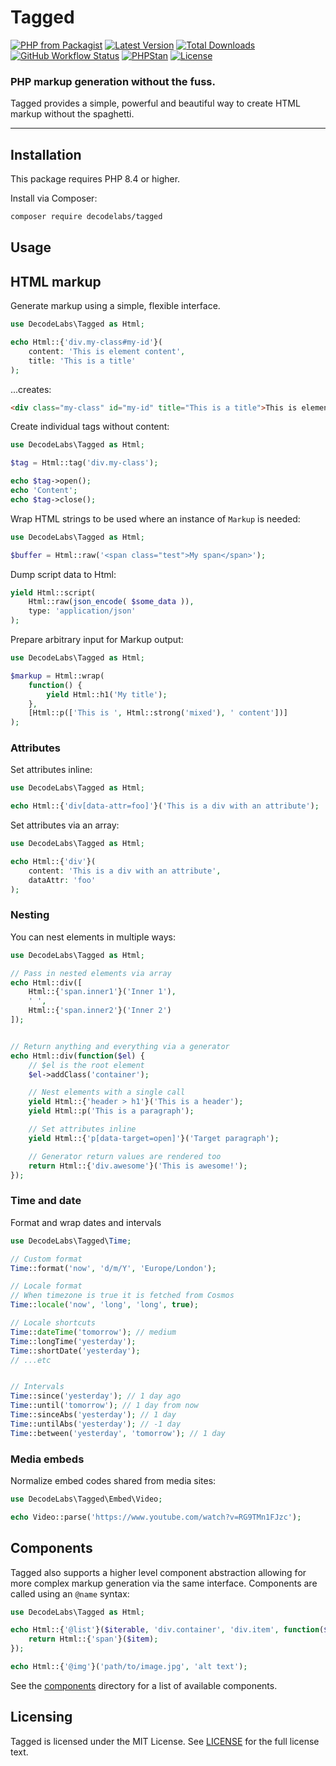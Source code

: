 # Tagged

[![PHP from Packagist](https://img.shields.io/packagist/php-v/decodelabs/tagged?style=flat)](https://packagist.org/packages/decodelabs/tagged)
[![Latest Version](https://img.shields.io/packagist/v/decodelabs/tagged.svg?style=flat)](https://packagist.org/packages/decodelabs/tagged)
[![Total Downloads](https://img.shields.io/packagist/dt/decodelabs/tagged.svg?style=flat)](https://packagist.org/packages/decodelabs/tagged)
[![GitHub Workflow Status](https://img.shields.io/github/actions/workflow/status/decodelabs/tagged/integrate.yml?branch=develop)](https://github.com/decodelabs/tagged/actions/workflows/integrate.yml)
[![PHPStan](https://img.shields.io/badge/PHPStan-enabled-44CC11.svg?longCache=true&style=flat)](https://github.com/phpstan/phpstan)
[![License](https://img.shields.io/packagist/l/decodelabs/tagged?style=flat)](https://packagist.org/packages/decodelabs/tagged)

### PHP markup generation without the fuss.

Tagged provides a simple, powerful and beautiful way to create HTML markup without the spaghetti.

---


## Installation

This package requires PHP 8.4 or higher.

Install via Composer:

```bash
composer require decodelabs/tagged
```

## Usage

## HTML markup

Generate markup using a simple, flexible interface.

```php
use DecodeLabs\Tagged as Html;

echo Html::{'div.my-class#my-id'}(
    content: 'This is element content',
    title: 'This is a title'
);
```

...creates:

```html
<div class="my-class" id="my-id" title="This is a title">This is element content</div>
```

Create individual tags without content:

```php
use DecodeLabs\Tagged as Html;

$tag = Html::tag('div.my-class');

echo $tag->open();
echo 'Content';
echo $tag->close();
```

Wrap HTML strings to be used where an instance of <code>Markup</code> is needed:

```php
use DecodeLabs\Tagged as Html;

$buffer = Html::raw('<span class="test">My span</span>');
```

Dump script data to Html:

```php
yield Html::script(
    Html::raw(json_encode( $some_data )),
    type: 'application/json'
);
```

Prepare arbitrary input for Markup output:

```php
use DecodeLabs\Tagged as Html;

$markup = Html::wrap(
    function() {
        yield Html::h1('My title');
    },
    [Html::p(['This is ', Html::strong('mixed'), ' content'])]
);
```

### Attributes

Set attributes inline:

```php
use DecodeLabs\Tagged as Html;

echo Html::{'div[data-attr=foo]'}('This is a div with an attribute');
```

Set attributes via an array:

```php
use DecodeLabs\Tagged as Html;

echo Html::{'div'}(
    content: 'This is a div with an attribute',
    dataAttr: 'foo'
);
```

### Nesting

You can nest elements in multiple ways:

```php
use DecodeLabs\Tagged as Html;

// Pass in nested elements via array
echo Html::div([
    Html::{'span.inner1'}('Inner 1'),
    ' ',
    Html::{'span.inner2'}('Inner 2')
]);


// Return anything and everything via a generator
echo Html::div(function($el) {
    // $el is the root element
    $el->addClass('container');

    // Nest elements with a single call
    yield Html::{'header > h1'}('This is a header');
    yield Html::p('This is a paragraph');

    // Set attributes inline
    yield Html::{'p[data-target=open]'}('Target paragraph');

    // Generator return values are rendered too
    return Html::{'div.awesome'}('This is awesome!');
});
```


### Time and date
Format and wrap dates and intervals

```php
use DecodeLabs\Tagged\Time;

// Custom format
Time::format('now', 'd/m/Y', 'Europe/London');

// Locale format
// When timezone is true it is fetched from Cosmos
Time::locale('now', 'long', 'long', true);

// Locale shortcuts
Time::dateTime('tomorrow'); // medium
Time::longTime('yesterday');
Time::shortDate('yesterday');
// ...etc


// Intervals
Time::since('yesterday'); // 1 day ago
Time::until('tomorrow'); // 1 day from now
Time::sinceAbs('yesterday'); // 1 day
Time::untilAbs('yesterday'); // -1 day
Time::between('yesterday', 'tomorrow'); // 1 day
```

### Media embeds
Normalize embed codes shared from media sites:

```php
use DecodeLabs\Tagged\Embed\Video;

echo Video::parse('https://www.youtube.com/watch?v=RG9TMn1FJzc');
```

## Components

Tagged also supports a higher level component abstraction allowing for more complex markup generation via the same interface. Components are called using an `@name` syntax:

```php
use DecodeLabs\Tagged as Html;

echo Html::{'@list'}($iterable, 'div.container', 'div.item', function($item) {
    return Html::{'span'}($item);
});

echo Html::{'@img'}('path/to/image.jpg', 'alt text');
```

See the [components](./src/Tagged/Component) directory for a list of available components.

## Licensing
Tagged is licensed under the MIT License. See [LICENSE](./LICENSE) for the full license text.
